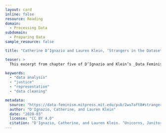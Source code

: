 ```yaml
---
layout: card
inline: false
resource: Reading
domain:
  - Processing Data
subdomain:
  - Preparing Data
sample_resource: false

title: "Catherine D’Ignazio and Lauren Klein, ‘Strangers in the Dataset’"

teaser: >
  This excerpt from chapter five of D’Ignazio and Klein’s _Data Feminism_, a section entitled “Strangers in the Dataset,” takes a critical look at the metaphor of “cleaning” data and assesses the implications of thinking about data in this way.  Questioning the validity of approaching data as dirty, and prepared data as somehow “clean,” D’Ignazio and Klein ask their readers to think more deeply about the assumptions that guide data the data gathering and preparation process.  The metaphors we use, they argue, embed deep assumptions that can impact how data is viewed, used, and potentially misused.  The reading provides an effective complement to the articles by Christine P. Chai and Alice Macfarlane, also included in the Data Advocacy Toolkit.

keywords:
  - "data analysis"
  - "justice"
  - "representation"
  - "data cleaning"

metadata:
  source: "https://data-feminism.mitpress.mit.edu/pub/2wu7aft8#strangers-in-the-dataset"
  author: "D'Ignazio, Catherine, and Lauren Klein"
  date: "2020-03"
  license: "CC BY 4.0"
  citation: "D'Ignazio, Catherine, and Lauren Klein. ‘Unicorns, Janitors, Ninjas, Wizards, and Rock Stars.’ Data Feminism, MIT Press, 16 Mar. 2020, data-feminism.mitpress.mit.edu/pub/2wu7aft8#strangers-in-the-dataset. Accessed 31 July 2024."
---
```


